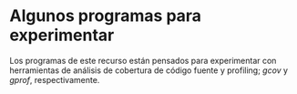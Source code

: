 # Algunos programas para experimentar

Los programas de este recurso están pensados para experimentar con herramientas de análisis de cobertura de código fuente y profiling; _gcov_ y _gprof_, respectivamente.
